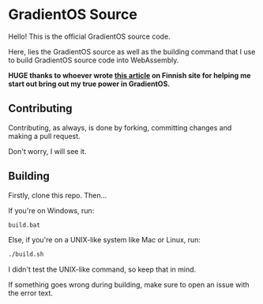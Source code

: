 # GradientOS Source
Hello! This is the official GradientOS source code.

Here, lies the GradientOS source as well as the building command that I use to build GradientOS source code into WebAssembly.

**HUGE thanks to whoever wrote [this article](https://compile.fi/canvas-filled-three-ways-js-webassembly-and-webgl/) on Finnish site for helping me start out bring out my true power in GradientOS.**
## Contributing
Contributing, as always, is done by forking, committing changes and making a pull request.

Don't worry, I will see it.
## Building
Firstly, clone this repo. Then...

If you're on Windows, run:
```bat
build.bat
```

Else, if you're on a UNIX-like system like Mac or Linux, run:
```sh
./build.sh
```
I didn't test the UNIX-like command, so keep that in mind.

If something goes wrong during building, make sure to open an issue with the error text.